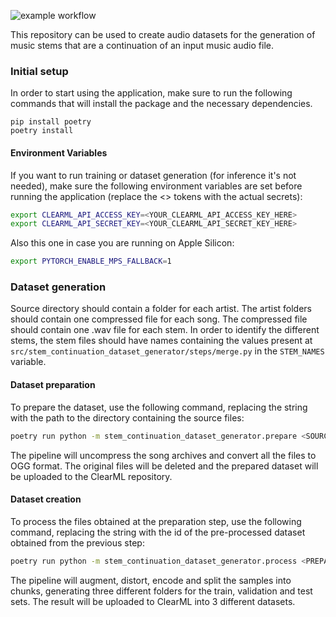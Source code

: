 ![example workflow](https://github.com/energydrink9/stem_continuation_dataset_generator/actions/workflows/python-app.yml/badge.svg)


This repository can be used to create audio datasets for the generation of music stems that are a continuation of an input music audio file.

### Initial setup

In order to start using the application, make sure to run the following commands that will install the package and the necessary dependencies.

```
pip install poetry
poetry install
```

#### Environment Variables

If you want to run training or dataset generation (for inference it's not needed), make sure the following environment variables are set before running the application (replace the <> tokens with the actual secrets):

```sh
export CLEARML_API_ACCESS_KEY=<YOUR_CLEARML_API_ACCESS_KEY_HERE>
export CLEARML_API_SECRET_KEY=<YOUR_CLEARML_API_SECRET_KEY_HERE>
```

Also this one in case you are running on Apple Silicon:
```sh
export PYTORCH_ENABLE_MPS_FALLBACK=1
```

### Dataset generation

Source directory should contain a folder for each artist. The artist folders should contain one compressed file for each song. The compressed file should contain one .wav file for each stem. In order to identify the different stems, the stem files should have names containing the values present at `src/stem_continuation_dataset_generator/steps/merge.py` in the `STEM_NAMES` variable.

#### Dataset preparation

To prepare the dataset, use the following command, replacing the string <SOURCE-DIRECTORY> with the path to the directory containing the source files:

```sh
poetry run python -m stem_continuation_dataset_generator.prepare <SOURCE-DIRECTORY>
```

The pipeline will uncompress the song archives and convert all the files to OGG format. The original files will be deleted and the prepared dataset will be uploaded to the ClearML repository.

#### Dataset creation

To process the files obtained at the preparation step, use the following command, replacing the string <PREPARED-DATASET-ID> with the id of the pre-processed dataset obtained from the previous step:

```sh
poetry run python -m stem_continuation_dataset_generator.process <PREPARED-DATASET-ID>
```

The pipeline will augment, distort, encode and split the samples into chunks, generating three different folders for the train, validation and test sets. The result will be uploaded to ClearML into 3 different datasets.
